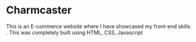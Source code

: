 # Charmcaster
This is an E-commerce website where I have showcased my front-end skills . This was completely built using HTML, CSS, Javascript
